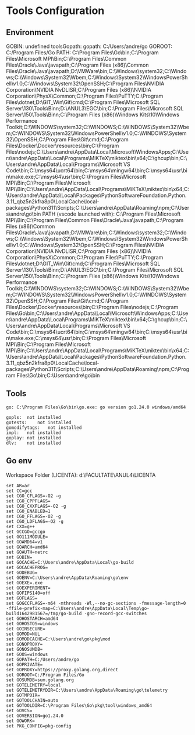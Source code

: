 # Tools Configuration


## Environment

GOBIN: undefined
toolsGopath: 
gopath: C:/Users/andre/go
GOROOT: C:/Program Files/Go
PATH: C:\Program Files\Go\bin;C:\Program Files\Microsoft MPI\Bin\;C:\Program Files\Common Files\Oracle\Java\javapath;C:\Program Files (x86)\Common Files\Oracle\Java\javapath;D:\VMWare\bin\;C:\Windows\system32;C:\Windows;C:\Windows\System32\Wbem;C:\Windows\System32\WindowsPowerShell\v1.0\;C:\Windows\System32\OpenSSH\;C:\Program Files\NVIDIA Corporation\NVIDIA NvDLISR;C:\Program Files (x86)\NVIDIA Corporation\PhysX\Common;C:\Program Files\PuTTY\;C:\Program Files\dotnet\;D:\GIT_Win\Git\cmd;C:\Program Files\Microsoft SQL Server\130\Tools\Binn\;D:\ANUL3\EGC\bin;C:\Program Files\Microsoft SQL Server\150\Tools\Binn\;C:\Program Files (x86)\Windows Kits\10\Windows Performance Toolkit\;C:\WINDOWS\system32;C:\WINDOWS;C:\WINDOWS\System32\Wbem;C:\WINDOWS\System32\WindowsPowerShell\v1.0\;C:\WINDOWS\System32\OpenSSH\;C:\Program Files\Git\cmd;C:\Program Files\Docker\Docker\resources\bin;C:\Program Files\nodejs\;C:\Users\andre\AppData\Local\Microsoft\WindowsApps;C:\Users\andre\AppData\Local\Programs\MiKTeX\miktex\bin\x64\;C:\ghcup\bin;C:\Users\andre\AppData\Local\Programs\Microsoft VS Code\bin;C:\msys64\ucrt64\bin;C:\msys64\mingw64\bin;C:\msys64\usr\bin\make.exe;C:\msys64\usr\bin;C:\Program Files\Microsoft MPI\Bin;C:\Program Files\Microsoft MPI\Bin;C:\Users\andre\AppData\Local\Programs\MiKTeX\miktex\bin\x64\;C:\Users\andre\AppData\Local\Packages\PythonSoftwareFoundation.Python.3.11_qbz5n2kfra8p0\LocalCache\local-packages\Python311\Scripts;C:\Users\andre\AppData\Roaming\npm;C:\Users\andre\go\bin
PATH (vscode launched with): C:\Program Files\Microsoft MPI\Bin\;C:\Program Files\Common Files\Oracle\Java\javapath;C:\Program Files (x86)\Common Files\Oracle\Java\javapath;D:\VMWare\bin\;C:\Windows\system32;C:\Windows;C:\Windows\System32\Wbem;C:\Windows\System32\WindowsPowerShell\v1.0\;C:\Windows\System32\OpenSSH\;C:\Program Files\NVIDIA Corporation\NVIDIA NvDLISR;C:\Program Files (x86)\NVIDIA Corporation\PhysX\Common;C:\Program Files\PuTTY\;C:\Program Files\dotnet\;D:\GIT_Win\Git\cmd;C:\Program Files\Microsoft SQL Server\130\Tools\Binn\;D:\ANUL3\EGC\bin;C:\Program Files\Microsoft SQL Server\150\Tools\Binn\;C:\Program Files (x86)\Windows Kits\10\Windows Performance Toolkit\;C:\WINDOWS\system32;C:\WINDOWS;C:\WINDOWS\System32\Wbem;C:\WINDOWS\System32\WindowsPowerShell\v1.0\;C:\WINDOWS\System32\OpenSSH\;C:\Program Files\Git\cmd;C:\Program Files\Docker\Docker\resources\bin;C:\Program Files\nodejs\;C:\Program Files\Go\bin;C:\Users\andre\AppData\Local\Microsoft\WindowsApps;C:\Users\andre\AppData\Local\Programs\MiKTeX\miktex\bin\x64\;C:\ghcup\bin;C:\Users\andre\AppData\Local\Programs\Microsoft VS Code\bin;C:\msys64\ucrt64\bin;C:\msys64\mingw64\bin;C:\msys64\usr\bin\make.exe;C:\msys64\usr\bin;C:\Program Files\Microsoft MPI\Bin;C:\Program Files\Microsoft MPI\Bin;C:\Users\andre\AppData\Local\Programs\MiKTeX\miktex\bin\x64\;C:\Users\andre\AppData\Local\Packages\PythonSoftwareFoundation.Python.3.11_qbz5n2kfra8p0\LocalCache\local-packages\Python311\Scripts;C:\Users\andre\AppData\Roaming\npm;C:\Program Files\Go\bin;C:\Users\andre\go\bin

## Tools

	go:	C:\Program Files\Go\bin\go.exe: go version go1.24.0 windows/amd64

	gopls:	not installed
	gotests:	not installed
	gomodifytags:	not installed
	impl:	not installed
	goplay:	not installed
	dlv:	not installed

## Go env

Workspace Folder (LICENTA): d:\FACULTATE\ANUL4\LICENTA

	set AR=ar
	set CC=gcc
	set CGO_CFLAGS=-O2 -g
	set CGO_CPPFLAGS=
	set CGO_CXXFLAGS=-O2 -g
	set CGO_ENABLED=1
	set CGO_FFLAGS=-O2 -g
	set CGO_LDFLAGS=-O2 -g
	set CXX=g++
	set GCCGO=gccgo
	set GO111MODULE=
	set GOAMD64=v1
	set GOARCH=amd64
	set GOAUTH=netrc
	set GOBIN=
	set GOCACHE=C:\Users\andre\AppData\Local\go-build
	set GOCACHEPROG=
	set GODEBUG=
	set GOENV=C:\Users\andre\AppData\Roaming\go\env
	set GOEXE=.exe
	set GOEXPERIMENT=
	set GOFIPS140=off
	set GOFLAGS=
	set GOGCCFLAGS=-m64 -mthreads -Wl,--no-gc-sections -fmessage-length=0 -ffile-prefix-map=C:\Users\andre\AppData\Local\Temp\go-build1642981567=/tmp/go-build -gno-record-gcc-switches
	set GOHOSTARCH=amd64
	set GOHOSTOS=windows
	set GOINSECURE=
	set GOMOD=NUL
	set GOMODCACHE=C:\Users\andre\go\pkg\mod
	set GONOPROXY=
	set GONOSUMDB=
	set GOOS=windows
	set GOPATH=C:/Users/andre/go
	set GOPRIVATE=
	set GOPROXY=https://proxy.golang.org,direct
	set GOROOT=C:/Program Files/Go
	set GOSUMDB=sum.golang.org
	set GOTELEMETRY=local
	set GOTELEMETRYDIR=C:\Users\andre\AppData\Roaming\go\telemetry
	set GOTMPDIR=
	set GOTOOLCHAIN=auto
	set GOTOOLDIR=C:\Program Files\Go\pkg\tool\windows_amd64
	set GOVCS=
	set GOVERSION=go1.24.0
	set GOWORK=
	set PKG_CONFIG=pkg-config
	